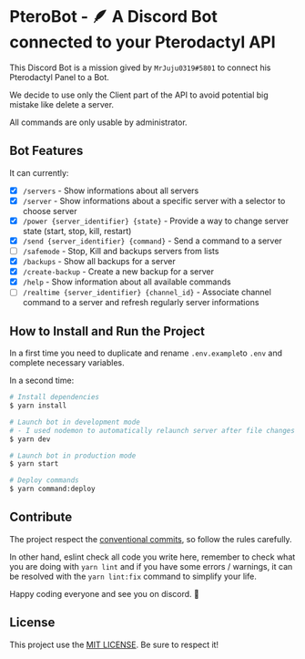 # PteroBot - 🪶 A Discord Bot connected to your Pterodactyl API

This Discord Bot is a mission gived by `MrJuju0319#5801` to connect his Pterodactyl Panel to a Bot.

We decide to use only the Client part of the API to avoid potential big mistake like delete a server.

All commands are only usable by administrator.

## Bot Features

It can currently:
- [x] `/servers` - Show informations about all servers
- [x] `/server` - Show informations about a specific server with a selector to choose server
- [x] `/power {server_identifier} {state}` - Provide a way to change server state (start, stop, kill, restart)
- [x] `/send {server_identifier} {command}` - Send a command to a server
- [ ] `/safemode` - Stop, Kill and backups servers from lists
- [x] `/backups` - Show all backups for a server
- [x] `/create-backup` - Create a new backup for a server
- [x] `/help` - Show information about all available commands
- [ ] `/realtime {server_identifier} {channel_id}` - Associate channel command to a server and refresh regularly server informations

## How to Install and Run the Project

In a first time you need to duplicate and rename `.env.example`to `.env` and complete necessary variables.

In a second time:
```bash
# Install dependencies
$ yarn install

# Launch bot in development mode
# - I used nodemon to automatically relaunch server after file changes
$ yarn dev

# Launch bot in production mode
$ yarn start

# Deploy commands
$ yarn command:deploy
```

## Contribute

The project respect the [conventional commits](https://www.conventionalcommits.org/fr/v1.0.0/), so follow the rules carefully.

In other hand, eslint check all code you write here, remember to check what you are doing with `yarn lint` and if you have some errors / warnings, it can be resolved with the `yarn lint:fix` command to simplify your life.

Happy coding everyone and see you on discord. 👋

## License

This project use the [MIT LICENSE](./LICENSE.md). Be sure to respect it!
